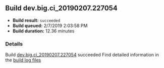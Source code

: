 ## Build dev.big.ci_20190207.227054
- **Build result:** `succeeded`
- **Build queued:** 2/7/2019 2:03:58 PM
- **Build duration:** 12.36 minutes
### Details
Build [dev.big.ci_20190207.227054](https://winappstudio.visualstudio.com/web/build.aspx?pcguid=a4ef43be-68ce-4195-a619-079b4d9834c2&builduri=vstfs%3a%2f%2f%2fBuild%2fBuild%2f27054) succeeded
Find detailed information in the [build log files](https://uwpctdiags.blob.core.windows.net/buildlogs/dev.big.ci_20190207.227054_logs.zip)
